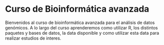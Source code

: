 # Curso de Bioinformática avanzada

Bienvenidos al curso de bioinformática avanzada para el análisis de datos genómicos. A lo largo del curso aprenderemos como utilizar R, los distintos paquetes y bases de datos, la data disponible y como utilizar esta data para realizar estudios de interes. 


